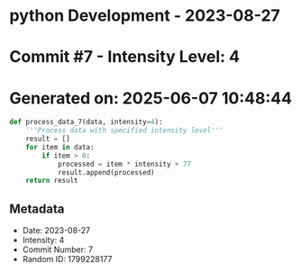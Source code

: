 ﻿# python Development - 2023-08-27
# Commit #7 - Intensity Level: 4
# Generated on: 2025-06-07 10:48:44
```python
def process_data_7(data, intensity=4):
    '''Process data with specified intensity level'''
    result = []
    for item in data:
        if item > 0:
            processed = item * intensity + 77
            result.append(processed)
    return result
```
## Metadata
- Date: 2023-08-27
- Intensity: 4
- Commit Number: 7
- Random ID: 1799228177

